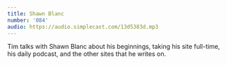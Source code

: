 ```yaml
---
title: Shawn Blanc
number: '084'
audio: https://audio.simplecast.com/13d5383d.mp3
---
```

Tim talks with Shawn Blanc about his beginnings, taking his site full-time, his daily podcast, and the other sites that he writes on.
